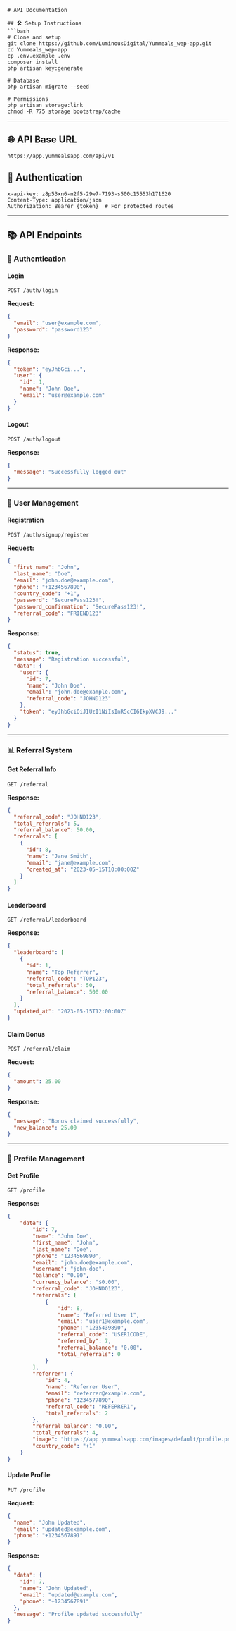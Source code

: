 ```
# API Documentation

## 🛠️ Setup Instructions
```bash
# Clone and setup
git clone https://github.com/LuminousDigital/Yummeals_wep-app.git
cd Yummeals_wep-app
cp .env.example .env
composer install
php artisan key:generate

# Database
php artisan migrate --seed

# Permissions
php artisan storage:link
chmod -R 775 storage bootstrap/cache
```

---

## 🌐 API Base URL
`https://app.yummealsapp.com/api/v1`

## 🔐 Authentication
```
x-api-key: z8p53xn6-n2f5-29w7-7193-s500c15553h171620
Content-Type: application/json
Authorization: Bearer {token}  # For protected routes
```

---

## 📚 API Endpoints

### 🔑 Authentication

#### Login
`POST /auth/login`

**Request:**
```json
{
  "email": "user@example.com",
  "password": "password123"
}
```

**Response:**
```json
{
  "token": "eyJhbGci...",
  "user": {
    "id": 1,
    "name": "John Doe",
    "email": "user@example.com"
  }
}
```

#### Logout
`POST /auth/logout`

**Response:**
```json
{
  "message": "Successfully logged out"
}
```

---

### 👤 User Management

#### Registration
`POST /auth/signup/register`

**Request:**
```json
{
  "first_name": "John",
  "last_name": "Doe",
  "email": "john.doe@example.com",
  "phone": "+1234567890",
  "country_code": "+1",
  "password": "SecurePass123!",
  "password_confirmation": "SecurePass123!",
  "referral_code": "FRIEND123"
}
```

**Response:**
```json
{
  "status": true,
  "message": "Registration successful",
  "data": {
    "user": {
      "id": 7,
      "name": "John Doe",
      "email": "john.doe@example.com",
      "referral_code": "JOHND123"
    },
    "token": "eyJhbGciOiJIUzI1NiIsInR5cCI6IkpXVCJ9..."
  }
}
```

---

### 📊 Referral System

#### Get Referral Info
`GET /referral`

**Response:**
```json
{
  "referral_code": "JOHND123",
  "total_referrals": 5,
  "referral_balance": 50.00,
  "referrals": [
    {
      "id": 8,
      "name": "Jane Smith",
      "email": "jane@example.com",
      "created_at": "2023-05-15T10:00:00Z"
    }
  ]
}
```

#### Leaderboard
`GET /referral/leaderboard`

**Response:**
```json
{
  "leaderboard": [
    {
      "id": 1,
      "name": "Top Referrer",
      "referral_code": "TOP123",
      "total_referrals": 50,
      "referral_balance": 500.00
    }
  ],
  "updated_at": "2023-05-15T12:00:00Z"
}
```

#### Claim Bonus
`POST /referral/claim`

**Request:**
```json
{
  "amount": 25.00
}
```

**Response:**
```json
{
  "message": "Bonus claimed successfully",
  "new_balance": 25.00
}
```

---

### 👤 Profile Management

#### Get Profile
`GET /profile`

**Response:**
```json
{
    "data": {
        "id": 7,
        "name": "John Doe",
        "first_name": "John",
        "last_name": "Doe",
        "phone": "1234569890",
        "email": "john.doe@example.com",
        "username": "john-doe",
        "balance": "0.00",
        "currency_balance": "$0.00",
        "referral_code": "JOHNDO123",
        "referrals": [
            {
                "id": 8,
                "name": "Referred User 1",
                "email": "user1@example.com",
                "phone": "1235439890",
                "referral_code": "USER1CODE",
                "referred_by": 7,
                "referral_balance": "0.00",
                "total_referrals": 0
            }
        ],
        "referrer": {
            "id": 4,
            "name": "Referrer User",
            "email": "referrer@example.com",
            "phone": "1234577890",
            "referral_code": "REFERRER1",
            "total_referrals": 2
        },
        "referral_balance": "0.00",
        "total_referrals": 4,
        "image": "https://app.yummealsapp.com/images/default/profile.png",
        "country_code": "+1"
    }
}
```

#### Update Profile
`PUT /profile`

**Request:**
```json
{
  "name": "John Updated",
  "email": "updated@example.com",
  "phone": "+1234567891"
}
```

**Response:**
```json
{
  "data": {
    "id": 7,
    "name": "John Updated",
    "email": "updated@example.com",
    "phone": "+1234567891"
  },
  "message": "Profile updated successfully"
}
```